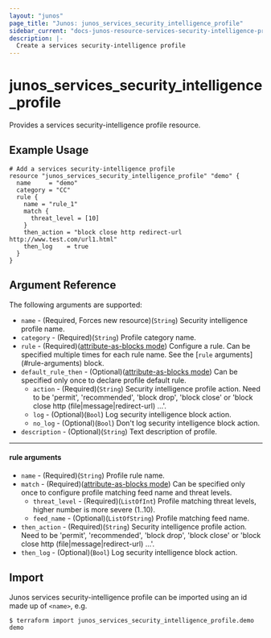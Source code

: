 ```yaml
---
layout: "junos"
page_title: "Junos: junos_services_security_intelligence_profile"
sidebar_current: "docs-junos-resource-services-security-intelligence-profile"
description: |-
  Create a services security-intelligence profile
---
```


# junos_services_security_intelligence_profile

Provides a services security-intelligence profile resource.

## Example Usage

```hcl
# Add a services security-intelligence profile
resource "junos_services_security_intelligence_profile" "demo" {
  name     = "demo"
  category = "CC"
  rule {
    name = "rule_1"
    match {
      threat_level = [10]
    }
    then_action = "block close http redirect-url http://www.test.com/url1.html"
    then_log    = true
  }
}
```

## Argument Reference

The following arguments are supported:

* `name` - (Required, Forces new resource)(`String`) Security intelligence profile name.
* `category` - (Required)(`String`) Profile category name.
* `rule` - (Required)([attribute-as-blocks mode](https://www.terraform.io/docs/configuration/attr-as-blocks.html)) Configure a rule. Can be specified multiple times for each rule name. See the [`rule` arguments] (#rule-arguments) block.
* `default_rule_then` - (Optional)([attribute-as-blocks mode](https://www.terraform.io/docs/configuration/attr-as-blocks.html)) Can be specified only once to declare profile default rule.
  * `action` - (Required)(`String`) Security intelligence profile action. Need to be 'permit', 'recommended', 'block drop', 'block close' or 'block close http (file|message|redirect-url) ...'.
  * `log` - (Optional)(`Bool`) Log security intelligence block action.
  * `no_log` - (Optional)(`Bool`) Don't log security intelligence block action.
* `description` - (Optional)(`String`) Text description of profile.

---
#### rule arguments
* `name` - (Required)(`String`) Profile rule name.
* `match` - (Required)([attribute-as-blocks mode](https://www.terraform.io/docs/configuration/attr-as-blocks.html)) Can be specified only once to configure profile matching feed name and threat levels.
  * `threat_level` - (Required)(`ListOfInt`) Profile matching threat levels, higher number is more severe (1..10).
  * `feed_name` - (Optional)(`ListOfString`) Profile matching feed name.
* `then_action` - (Required)(`String`) Security intelligence profile action. Need to be 'permit', 'recommended', 'block drop', 'block close' or 'block close http (file|message|redirect-url) ...'.
* `then_log` - (Optional)(`Bool`) Log security intelligence block action.

## Import

Junos services security-intelligence profile can be imported using an id made up of `<name>`, e.g.

```
$ terraform import junos_services_security_intelligence_profile.demo demo
```
